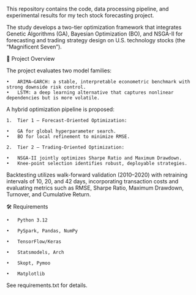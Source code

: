 This repository contains the code, data processing pipeline, and experimental results for my tech stock forecasting project.

The study develops a two-tier optimization framework that integrates Genetic Algorithms (GA), Bayesian Optimization (BO), and NSGA-II for forecasting and trading strategy design on U.S. technology stocks (the “Magnificent Seven”).

📌 Project Overview

The project evaluates two model families:

	•	ARIMA–GARCH: a stable, interpretable econometric benchmark with strong downside risk control.
	•	LSTM: a deep learning alternative that captures nonlinear dependencies but is more volatile.

A hybrid optimization pipeline is proposed:

	1.	Tier 1 – Forecast-Oriented Optimization:

	•	GA for global hyperparameter search.
	•	BO for local refinement to minimize RMSE.

	2.	Tier 2 – Trading-Oriented Optimization:
 
	•	NSGA-II jointly optimizes Sharpe Ratio and Maximum Drawdown.
	•	Knee-point selection identifies robust, deployable strategies.

Backtesting utilizes walk-forward validation (2010–2020) with retraining intervals of 10, 20, and 42 days, incorporating transaction costs and evaluating metrics such as RMSE, Sharpe Ratio, Maximum Drawdown, Turnover, and Cumulative Return.
 
🛠️ Requirements

	•	Python 3.12
 
	•	PySpark, Pandas, NumPy
 
	•	TensorFlow/Keras
 
	•	Statsmodels, Arch
 
	•	Skopt, Pymoo
 
	•	Matplotlib

See requirements.txt for details.
